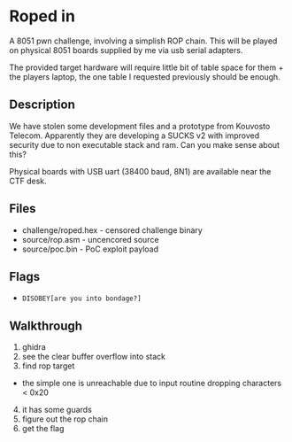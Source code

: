 # Roped in

A 8051 pwn challenge, involving a simplish ROP chain. This will be played on physical 8051 boards supplied by me via usb serial adapters.

The provided target hardware will require little bit of table space for them + the players laptop, the one table I requested previously should be enough.

## Description

We have stolen some development files and a prototype from Kouvosto Telecom. Apparently they are developing a SUCKS v2 with improved security due to non executable stack and ram. Can you make sense about this?

Physical boards with USB uart (38400 baud, 8N1) are available near the CTF desk.

## Files

* challenge/roped.hex - censored challenge binary
* source/rop.asm - uncencored source
* source/poc.bin - PoC exploit payload

## Flags

* `DISOBEY[are you into bondage?]`

## Walkthrough

1. ghidra
2. see the clear buffer overflow into stack
3. find rop target
  * the simple one is unreachable due to input routine dropping characters < 0x20
4. it has some guards
5. figure out the rop chain
6. get the flag

